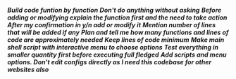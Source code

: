 ***Build code funtion by function***
***Don't do anything without asking***
***Before adding or modifying explain the function first and the need to take action***
***After my confirmation in y/n add or modify it***
***Mention number of lines that will be added if any***
***Plan and tell me how many functions and lines of code are approximately needed***
***Keep lines of code minimum***
***Make main shell script with interactive menu to choose options***
***Test everything in smaller quantity first before executing full fledged***
***Add scripts and menu options. Don't edit configs directly as I need this codebase for other websites also***
